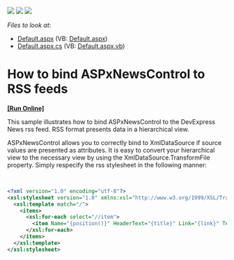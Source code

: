 <!-- default badges list -->
![](https://img.shields.io/endpoint?url=https://codecentral.devexpress.com/api/v1/VersionRange/128563585/13.1.5%2B)
[![](https://img.shields.io/badge/Open_in_DevExpress_Support_Center-FF7200?style=flat-square&logo=DevExpress&logoColor=white)](https://supportcenter.devexpress.com/ticket/details/E4197)
[![](https://img.shields.io/badge/📖_How_to_use_DevExpress_Examples-e9f6fc?style=flat-square)](https://docs.devexpress.com/GeneralInformation/403183)
<!-- default badges end -->
<!-- default file list -->
*Files to look at*:

* [Default.aspx](./CS/WebSite/Default.aspx) (VB: [Default.aspx](./VB/WebSite/Default.aspx))
* [Default.aspx.cs](./CS/WebSite/Default.aspx.cs) (VB: [Default.aspx.vb](./VB/WebSite/Default.aspx.vb))
<!-- default file list end -->
# How to bind ASPxNewsControl to RSS feeds
<!-- run online -->
**[[Run Online]](https://codecentral.devexpress.com/e4197/)**
<!-- run online end -->


<p>This sample illustrates how to bind ASPxNewsControl to the DevExpress News rss feed. RSS format presents data in a hierarchical view. </p><p>ASPxNewsControl allows you to correctly bind to XmlDataSource if source values are presented as attributes. It is easy to convert  your  hierarchical view to the necessary view by using the XmlDataSource.TransformFile property. Simply respecify the rss stylesheet in the following manner:</p><br />


```xml
<?xml version="1.0" encoding="utf-8"?>
<xsl:stylesheet version="1.0" xmlns:xsl="http://www.w3.org/1999/XSL/Transform">
  <xsl:template match="/">
    <items>
      <xsl:for-each select="//item">
        <item Name="{position()}" HeaderText="{title}" Link="{link}" Text="{description}" NavigateUrl="{position()}" Date="{pubDate}" ImageUrl="{image/url}"/>
      </xsl:for-each>
    </items>
  </xsl:template>
</xsl:stylesheet>
```

<p> </p>

<br/>


